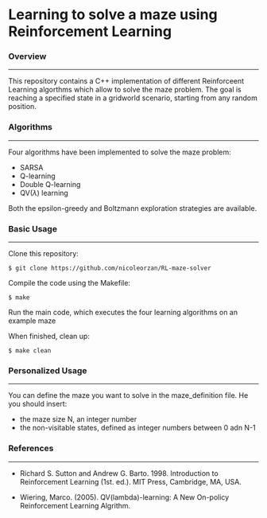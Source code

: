 # Learning to solve a maze using Reinforcement Learning


### Overview
---

This repository contains a C++ implementation of different Reinforceent Learning algorthms which allow to solve the maze problem. The goal is reaching a specified state in a gridworld scenario, starting from any random position.

### Algorithms
--- 

Four algorithms have been implemented to solve the maze problem:
* SARSA
* Q-learning
* Double Q-learning
* QV($\lambda$) learning

Both the epsilon-greedy and Boltzmann exploration strategies are available.

### Basic Usage
---

Clone this repository:

```
$ git clone https://github.com/nicoleorzan/RL-maze-solver
```

Compile the code using the Makefile:

```
$ make
```

Run the main code, which executes the four learning algorithms on an example maze

When finished, clean up:

```
$ make clean
```

### Personalized Usage
---

You can define the maze you want to solve in the maze_definition file. He you should insert:
* the maze size N, an integer number
* the non-visitable states, defined as integer numbers between 0 adn N-1

### References
---

* Richard S. Sutton and Andrew G. Barto. 1998. Introduction to Reinforcement Learning (1st. ed.). MIT Press, Cambridge, MA, USA.

* Wiering, Marco. (2005). QV(lambda)-learning: A New On-policy Reinforcement Learning Algrithm. 
